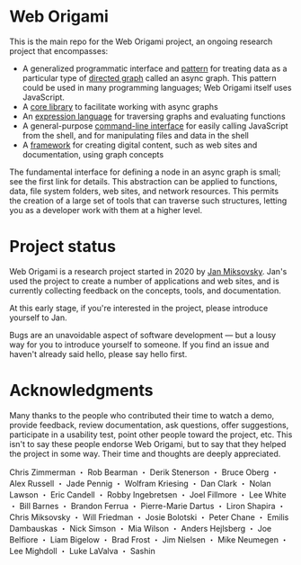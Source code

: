 # Web Origami

This is the main repo for the Web Origami project, an ongoing research project that encompasses:

- A generalized programmatic interface and [pattern](https://weborigami.org/pattern/) for treating data as a particular type of [directed graph](<https://en.wikipedia.org/wiki/Graph_(discrete_mathematics)#Directed_graph>) called an async graph. This pattern could be used in many programming languages; Web Origami itself uses JavaScript.
- A [core library](https://weborigami.org/async-tree/) to facilitate working with async graphs
- An [expression language](https://weborigami.org/language/) for traversing graphs and evaluating functions
- A general-purpose [command-line interface](https://weborigami.org/cli/) for easily calling JavaScript from the shell, and for manipulating files and data in the shell
- A [framework](https://weborigami.org/framework/) for creating digital content, such as web sites and documentation, using graph concepts

The fundamental interface for defining a node in an async graph is small; see the first link for details. This abstraction can be applied to functions, data, file system folders, web sites, and network resources. This permits the creation of a large set of tools that can traverse such structures, letting you as a developer work with them at a higher level.

# Project status

Web Origami is a research project started in 2020 by [Jan Miksovsky](https://jan.miksovsky.com/). Jan's used the project to create a number of applications and web sites, and is currently collecting feedback on the concepts, tools, and documentation.

At this early stage, if you're interested in the project, please introduce yourself to Jan.

Bugs are an unavoidable aspect of software development — but a lousy way for you to introduce yourself to someone. If you find an issue and haven't already said hello, please say hello first.

# Acknowledgments

Many thanks to the people who contributed their time to watch a demo, provide feedback, review documentation, ask questions, offer suggestions, participate in a usability test, point other people toward the project, etc. This isn't to say these people endorse Web Origami, but to say that they helped the project in some way. Their time and thoughts are deeply appreciated.

Chris Zimmerman ・ Rob Bearman ・ Derik Stenerson ・ Bruce Oberg ・ Alex Russell ・ Jade Pennig ・ Wolfram Kriesing ・ Dan Clark ・ Nolan Lawson ・ Eric Candell ・ Robby Ingebretsen ・ Joel Fillmore ・ Lee White ・ Bill Barnes ・ Brandon Ferrua ・ Pierre-Marie Dartus ・ Liron Shapira ・ Chris Miksovsky ・ Will Friedman ・ Josie Bolotski ・ Peter Chane ・ Emilis Dambauskas ・ Nick Simson ・ Mia Wilson ・ Anders Hejlsberg ・ Joe Belfiore ・ Liam Bigelow ・ Brad Frost ・ Jim Nielsen ・ Mike Neumegen ・ Lee Mighdoll ・ Luke LaValva ・ Sashin
